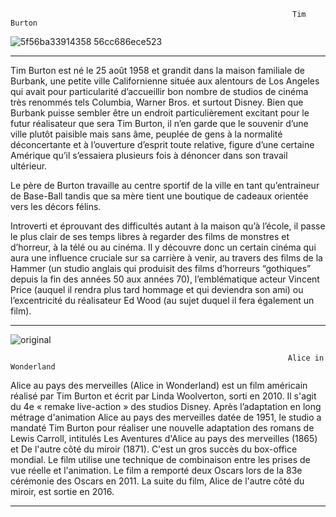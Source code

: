                                                                    Tim Burton

![5f56ba33914358 56cc686ece523](https://user-images.githubusercontent.com/86240552/123656738-2eb1c780-d7fe-11eb-9196-5f8cb61c260c.jpg)
_________________________________________________________________________________________________________________________
Tim Burton est né le 25 août 1958 et grandit dans la maison familiale de Burbank, une petite ville Californienne située aux alentours de Los Angeles qui avait pour particularité d’accueillir bon nombre de studios de cinéma très renommés tels Columbia, Warner Bros. et surtout Disney.
Bien que Burbank puisse sembler être un endroit particulièrement excitant pour le futur réalisateur que sera Tim Burton, il n’en garde que le souvenir d’une ville plutôt paisible mais sans âme, peuplée de gens à la normalité déconcertante et à l’ouverture d’esprit toute relative, figure d’une certaine Amérique qu’il s’essaiera plusieurs fois à dénoncer dans son travail ultérieur.

Le père de Burton travaille au centre sportif de la ville en tant qu’entraineur de Base-Ball tandis que sa mère tient une boutique de cadeaux orientée vers les décors félins.

Introverti et éprouvant des difficultés autant à la maison qu’à l’école, il passe le plus clair de ses temps libres à regarder des films de monstres et d’horreur, à la télé ou au cinéma. Il y découvre donc un certain cinéma qui aura une influence cruciale sur sa carrière à venir, au travers des films de la Hammer (un studio anglais qui produisit des films d’horreurs “gothiques” depuis la fin des années 50 aux années 70), l’emblématique acteur Vincent Price (auquel il rendra plus tard hommage et qui deviendra son ami) ou l’excentricité du réalisateur Ed Wood (au sujet duquel il fera également un film).
_________________________________________________________________________________________________________________________________________________________________________________

![original](https://user-images.githubusercontent.com/86240552/123660071-548c9b80-d801-11eb-848f-7eca2759d4d3.jpg)

                                                                  Alice in Wonderland

Alice au pays des merveilles (Alice in Wonderland) est un film américain réalisé par Tim Burton et écrit par Linda Woolverton, sorti en 2010. Il s'agit du 4e « remake live-action » des studios Disney.
Après l’adaptation en long métrage d'animation Alice au pays des merveilles datée de 1951, le studio a mandaté Tim Burton pour réaliser une nouvelle adaptation des romans de Lewis Carroll, intitulés Les Aventures d'Alice au pays des merveilles (1865) et De l'autre côté du miroir (1871). C'est un gros succès du box-office mondial. Le film utilise une technique de combinaison entre les prises de vue réelle et l'animation. Le film a remporté deux Oscars lors de la 83e cérémonie des Oscars en 2011.
La suite du film, Alice de l'autre côté du miroir, est sortie en 2016.
__________________________________________________________________________________________________________________________________________________________________________________

